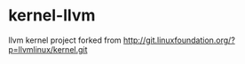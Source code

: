 # kernel-llvm
llvm kernel project forked from http://git.linuxfoundation.org/?p=llvmlinux/kernel.git
